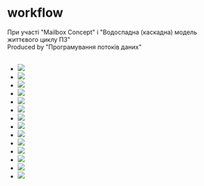 # workflow

При участі "Mailbox Concept" і "Водоспадна (каскадна) модель життєвого циклу ПЗ"
<br>Produced by "Програмування потоків даних"
<br><br>
<ul>
  <li><a href="https://pin.it/7oc2o5h" target="_blank" title="https://dribbble.com/shots/12776916-Mailbox-Concept-Application"><img src="https://i.pinimg.com/564x/37/e7/52/37e7524c8e22c1d38740dd25800e3c04.jpg"></li>
  <li><a href="https://pin.it/1SY0gQl" target="_blank"><img src="https://i.pinimg.com/originals/f6/49/ad/f649ad1efa84ed862edfa35362020f2c.png"></li>
    
  <li><a href="https://pin.it/66XPpdq" target="_blank"><img src="https://i.pinimg.com/originals/e1/76/35/e176351009111d51deb56794cfbf1d8a.jpg"></li>
    

  <li><a href="https://pin.it/2JvGNHh" target="_blank" title="https://dribbble.com/shots/14144874-To-Do-List-App-pt-3"><img src="https://i.pinimg.com/564x/a1/d5/1b/a1d51b344065d9efd082c0690bce00e9.jpg"></li>
    
    
  <li><a href="https://pin.it/3GYspex" target="_blank"><img src="https://i.pinimg.com/originals/07/a1/4d/07a14d3deb5d688efd6d2c560942f0cb.jpg"></li>


  <li><a href="https://pin.it/3x1xiq2" target="_blank"><img src="https://i.pinimg.com/originals/57/2c/37/572c3737d441f8329265d139dd5a8bc0.gif"></li>


  <li><a href="https://pin.it/4t8cCLx" target="_blank" title="https://dribbble.com/shots/3688536-Nested-table-display"><img src="https://i.pinimg.com/564x/48/71/6a/48716af9b0d9ff0acb218d60f52d9f9e.jpg"></li>  


  <li><a href="https://pin.it/7zVLKtz" target="_blank" title="https://dribbble.com/shots/17285744-One-Design-System"><img src="https://i.pinimg.com/564x/47/13/0b/47130bc7c3049b7e9451a5553c2697ba.jpg"></li>  


  <li><a href="https://pin.it/61dL6wc" target="_blank" title="https://dribbble.com/shots/6725101-Fluent-Dark-UI"><img src="https://i.pinimg.com/originals/55/65/68/55656849eb062a8462dbd3ad77722d94.gif"></li>  
  
  <li><a href="https://pin.it/6Qi0hOc" target="_blank" title="https://dribbble.com/shots/5352658-Edit-User-Admin-Interface"><img src="https://i.pinimg.com/564x/f4/52/e6/f452e60deed096c8ded3d8edde140b93.jpg"></li>
    
  <li><a href="https://pin.it/4tT0v9c" target="_blank" title="https://dribbble.com/shots/7192152-Interactive-Organizational-Management"><img src="https://i.pinimg.com/564x/ca/57/1a/ca571adf43d340453b85284496b18277.jpg"></li> 

  <li><a href="https://pin.it/6U2c1XJ" target="_blank" title="https://www.behance.net/gallery/127387987/Farmly-One-stop-shop-SaaS-tool-for-farmers"><img src="https://i.pinimg.com/564x/9a/36/93/9a3693736de163d169b9aa274a2c017e.jpg"></li> 
    
  <li><a href="https://pin.it/4r8z9Bv" target="_blank" title="https://pbs.twimg.com/media/FLqbfnOX0Ac0sUn?format=jpg&name=large"><img src="https://i.pinimg.com/564x/29/ec/8b/29ec8bc426328ddafce3378aa24633cf.jpg"></li> 
    
  <li><a href="https://pin.it/3PQB1Qj" target="_blank" title="https://dribbble.com/shots/17796734-Minimal-Sidebar-Navigation-02"><img src="https://i.pinimg.com/564x/94/f3/81/94f38112dea712c11ca5cd0a324a7094.jpg"></li> 
    
</ul>
